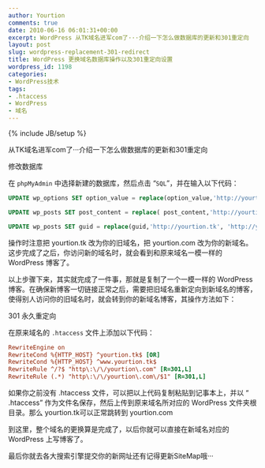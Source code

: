 ```yaml
---
author: Yourtion
comments: true
date: 2010-06-16 06:01:31+00:00
excerpt: WordPress 从TK域名进军com了···介绍一下怎么做数据库的更新和301重定向
layout: post
slug: wordpress-replacement-301-redirect
title: WordPress 更换域名数据库操作以及301重定向设置
wordpress_id: 1198
categories:
- WordPress技术
tags:
- .htaccess
- WordPress
- 域名
---
```

{% include JB/setup %}

从TK域名进军com了···介绍一下怎么做数据库的更新和301重定向

修改数据库

在 ```phpMyAdmin``` 中选择新建的数据库，然后点击 “```SQL```”，并在输入以下代码：

```sql
UPDATE wp_options SET option_value = replace(option_value,'http://yourtion.tk','http://yourtion.com') WHERE option_name ='home' OR option_name ='siteurl';

UPDATE wp_posts SET post_content = replace( post_content,'http://yourtion.tk', 'http://yourtion.com');

UPDATE wp_posts SET guid = replace(guid,'http://yourtion.tk', 'http://yourtion.com') ;
```


操作时注意把 yourtion.tk 改为你的旧域名，把 yourtion.com 改为你的新域名。
这步完成了之后，你访问新的域名时，就会看到和原来域名一模一样的 WordPress 博客了。

以上步骤下来，其实就完成了一件事，那就是复制了一个一模一样的 WordPress 博客。在确保新博客一切链接正常之后，需要把旧域名重新定向到新域名的博客，使得别人访问你的旧域名时，就会转到你的新域名博客，其操作方法如下：

301 永久重定向

在原来域名的 ```.htaccess``` 文件上添加以下代码：

```ini
RewriteEngine on
RewriteCond %{HTTP_HOST} ^yourtion.tk$ [OR]
RewriteCond %{HTTP_HOST} ^www.yourtion.tk$
RewriteRule ^/?$ "http\:\/\/yourtion\.com" [R=301,L]
RewriteRule (.*) "http\:\/\/yourtion\.com\/$1" [R=301,L]
```


如果你之前没有 .htaccess 文件，可以把以上代码复制粘贴到记事本上，并以 “ .htaccess” 作为文件名保存，然后上传到原来域名所对应的 WordPress 文件夹根目录。那么 yourtion.tk可以正常跳转到 yourtion.com

到这里，整个域名的更换算是完成了，以后你就可以直接在新域名对应的 WordPress 上写博客了。

最后你就去各大搜索引擎提交你的新网址还有记得更新SiteMap哦···
